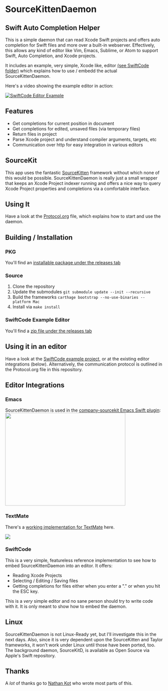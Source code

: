# SourceKittenDaemon
## Swift Auto Completion Helper

This is a simple daemon that can read Xcode Swift projects and offers auto completion for Swift files and more over a built-in webserver.
Effectively, this allows any kind of editor like Vim, Emacs, Sublime, or Atom to support Swift, Auto Completion, and Xcode projects.

It includes an example, very simple, Xcode like, editor [(see SwiftCode folder)](https://github.com/terhechte/SourceKittenDaemon/tree/0.1.2/SwiftCode) which explains how to use / embedd the actual SourceKittenDaemon.

Here's a video showing the example editor in action:

[![SwiftCode Editor Example](https://j.gifs.com/qwlJVE.gif)](https://www.youtube.com/watch?v=uk1uYtmOgHg)

## Features

- Get completions for current position in document
- Get completions for edited, unsaved files (via temporary files)
- Return files in project
- Parse Xcode project and understand compiler arguments, targets, etc
- Communication over http for easy integration in various editors

## SourceKit

This app uses the fantastic [SourceKitten](https://github.com/jpsim/SourceKitten) framework without which none of this would be possible. SourceKittenDaemon is really just a small wrapper that keeps an Xcode Project indexer running and offers a nice way to query Xcode Project properties and completions via a comfortable interface.

## Using It
Have a look at the [Protocol.org](https://github.com/terhechte/SourceKittenDaemon/blob/master/Protocol.org) file, which explains how to start and use the daemon.

## Building / Installation

### PKG

You'll find an [installable package under the releases tab](https://github.com/terhechte/SourceKittenDaemon/releases/tag/0.1.2)

### Source

1. Clone the repository
2. Update the submodules 
`git submodule update --init --recursive`
3. Build the frameworks
`carthage bootstrap --no-use-binaries --platform Mac`
4. Install via `make install`

### SwiftCode Example Editor

You'll find a [zip file under the releases tab](https://github.com/terhechte/SourceKittenDaemon/releases/tag/0.1.2)

## Using it in an editor

Have a look at the [SwiftCode example project](https://github.com/terhechte/SourceKittenDaemon/tree/0.1.2/SwiftCode), or at the existing editor integrations (below). Alternatively, the communication
protocol is outlined in the Protocol.org file in this repository.


## Editor Integrations

### Emacs
SourceKittenDaemon is used in the [company-sourcekit Emacs Swift plugin](https://github.com/nathankot/company-sourcekit):
<img src="https://raw.githubusercontent.com/nathankot/company-sourcekit/master/cap.gif" width="384" height="296" />

### TextMate
There's a [working implementation for TextMate](https://github.com/terhechte/TextMateSwiftCompletion) here.

<img src="https://www.youtube.com/watch?v=jIMvrCkNn1I&feature=youtu.be"  />

### SwiftCode
This is a very simple, featureless reference implementation to see how to embed SourceKittenDaemon into an editor. It offers:

- Reading Xcode Projects
- Selecting / Editing / Saving files
- Getting completions for files either when you enter a "." or when you hit the ESC key.

This is a *very* simple editor and no sane person should try to write code with it. It is only meant to show how to embed the daemon.

## Linux
SourceKittenDaemon is not Linux-Ready yet, but I'll investigate this in the next days. Also, since it is very dependent upon the SourceKitten and Taylor frameworks, it won't work under Linux until those have been ported, too. The background daemon, SourceKitD, is available as Open Source via Apple's Swift repository.


## Thanks
A *lot* of thanks go to [Nathan Kot](https://github.com/nathankot) who wrote most parts of this.
